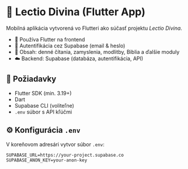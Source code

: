 # 📖 Lectio Divina (Flutter App)

Mobilná aplikácia vytvorená vo Flutteri ako súčasť projektu *Lectio Divina*.

- 📲 Používa Flutter na frontend
- 🔐 Autentifikácia cez Supabase (email & heslo)
- 🗾 Obsah: denné čítania, zamyslenia, modlitby, Biblia a ďalšie moduly
- ☁️ Backend: Supabase (databáza, autentifikácia, API)

## 🔧 Požiadavky

- Flutter SDK (min. 3.19+)
- Dart
- Supabase CLI (voliteľne)
- `.env` súbor s API kľúčmi

## ⚙️ Konfigurácia `.env`

V koreňovom adresári vytvor súbor `.env`:

```env
SUPABASE_URL=https://your-project.supabase.co
SUPABASE_ANON_KEY=your-anon-key